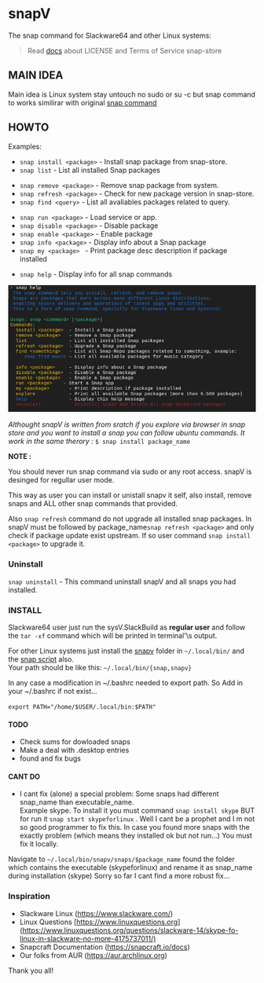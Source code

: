 # snapV

The snap command for Slackware64 and other Linux systems:
> Read [docs](https://github.com/rizitis/snapV/tree/main/snapv/doc) about LICENSE and Terms of Service snap-store

## MAIN IDEA
Main idea is Linux system stay untouch no sudo or su -c but snap command to works similirar with original [snap command](https://snapcraft.io/docs/quickstart-tour)


## HOWTO

Examples:

* `snap install <package>`  -  Install  snap package from snap-store.
* `snap list`  -  List all installed Snap packages
-  `snap remove <package>` - Remove snap package from system.
-  `snap refresh <package>` -  Check for new package version in snap-store.
-  `snap find <query>` - List all avaliables packages related to query.
+ `snap run <package>` -  Load service or app. 
+ `snap disable <package>` -  Disable package
+ `snap enable <package>` - Enable package
+ `snap info <package>` - Display info about a Snap package
+ `snap my <package> `  - Print package desc description if package installed
* `snap help`  - Display info for all snap commands

![snap help](https://github.com/rizitis/snapV/blob/main/snap_help.png?raw=true)

*Althought snapV is written from sratch if you explore via browser in snap store and you want to install a snap you can follow ubuntu commands.*
*It work in the same therory :* `$ snap install package_name`

**NOTE :**

You should never run snap command via sudo or any root access. snapV is desinged for regullar user mode.   

This way as user you can install or unistall snapv it self, also  install, remove  snaps and ALL other snap commands that provided. 

Also `snap refresh` command do not upgrade all installed snap packages. In snapV must be followed by package_name`snap refresh <package>` and only check if package update exist upstream.
If so user command `snap install <package>` to upgrade it. 



### Uninstall 

`snap uninstall` - This command uninstall snapV and all snaps you had installed.


### INSTALL 

Slackware64 user just run the sysV.SlackBuild as **regular user** and follow the `tar -xf` command which will be printed in terminal'\s output. 

For other Linux systems just install the [snapv](https://github.com/rizitis/snapV/tree/main/snapv) folder in `~/.local/bin/` and the [snap script](https://github.com/rizitis/snapV/blob/main/snap) also.  
Your path should be like this: `~/.local/bin/{snap,snapv}`

In any case a modification in ~/.bashrc needed to export path.
So Add in your ~/.bashrc if not exist...

`export PATH="/home/$USER/.local/bin:$PATH"`


#### TODO
* Check sums for dowloaded snaps
* Make a deal with .desktop entries
* found and fix bugs


#### CANT DO
- I cant fix (alone) a special problem: Some snaps had different snap_name than executable_name.  
Example skype. To install it you must command `snap install skype` BUT for run it `snap start skypeforlinux` . Well I cant be a prophet and I m not so good programmer to fix this. In case you found more snaps with the exactly problem (which means they installed ok but not run...) You must fix it locally. 

Navigate to `~/.local/bin/snapv/snaps/$package_name` found the folder which contains the executable (skypeforlinux) and rename it as snap_name during installation (skype)
Sorry so far I cant find a more robust fix... 

### Inspiration

- Slackware Linux (https://www.slackware.com/) 
- Linux Questions [https://www.linuxquestions.org](https://www.linuxquestions.org/questions/slackware-14/skype-fo-linux-in-slackware-no-more-4175737011/)
- Snapcraft Documentation (https://snapcraft.io/docs) 
- Our folks from AUR (https://aur.archlinux.org)

Thank you all!

